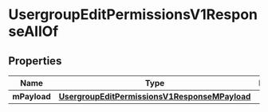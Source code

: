 

# UsergroupEditPermissionsV1ResponseAllOf


## Properties

| Name | Type | Description | Notes |
|------------ | ------------- | ------------- | -------------|
|**mPayload** | [**UsergroupEditPermissionsV1ResponseMPayload**](UsergroupEditPermissionsV1ResponseMPayload.md) |  |  |



